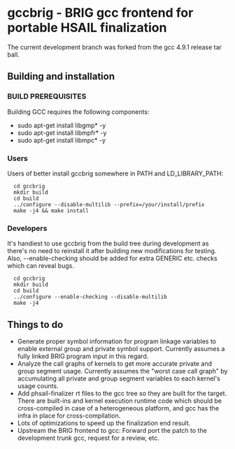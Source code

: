 # gccbrig - BRIG gcc frontend for portable HSAIL finalization

The current development branch was forked from the gcc 4.9.1 release tar ball.

## Building and installation

### BUILD PREREQUISITES
Building GCC requires the following components:
 * sudo apt-get install libgmp* -y
 * sudo apt-get install libmpfr* -y
 * sudo apt-get install libmpc* -y
 
### Users

Users of better install gccbrig somewhere in PATH and LD_LIBRARY_PATH:

```
  cd gccbrig
  mkdir build
  cd build
  ../configure --disable-multilib --prefix=/your/install/prefix
  make -j4 && make install
```

### Developers

It's handiest to use gccbrig from the build tree during development as
there's no need to reinstall it after building new modifications for
testing. Also, --enable-checking should be added for extra GENERIC etc. checks
which can reveal bugs.

```
  cd gccbrig
  mkdir build
  cd build
  ../configure --enable-checking --disable-multilib
  make -j4
```

## Things to do

 * Generate proper symbol information for program linkage variables to enable
   external group and private symbol support. Currently assumes a fully
   linked BRIG program input in this regard.
 * Analyze the call graphs of kernels to get more accurate private and
   group segment usage. Currently assumes the "worst case call graph" by
   accumulating all private and group segment variables to each kernel's
   usage counts.
 * Add phsail-finalizer rt files to the gcc tree so they are built for the
   target. There are built-ins and kernel execution runtime code which should
   be cross-compiled in case of a heterogeneous platform, and gcc has the
   infra in place for cross-compilation.
 * Lots of optimizations to speed up the finalization end result.
 * Upstream the BRIG frontend to gcc: Forward port the patch to the development
   trunk gcc, request for a review, etc.
